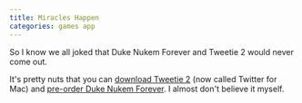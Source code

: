 ```yaml
---
title: Miracles Happen
categories: games app
---
```


So I know we all joked that Duke Nukem Forever and Tweetie 2 would never come out.

It's pretty nuts that you can [download Tweetie 2](http://itunes.apple.com/us/app/twitter/id409789998?mt=12) (now called Twitter for Mac) and [pre-order Duke Nukem Forever](http://www.amazon.com/gp/product/B002I0HAC6?ie=UTF8&tag=samsoffescom-20&linkCode=as2&camp=1789&creative=9325&creativeASIN=B002I0HAC6). I almost don't believe it myself.
